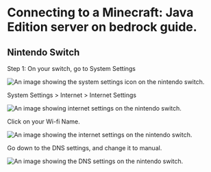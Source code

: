 # Connecting to a Minecraft: Java Edition server on bedrock guide.

## Nintendo Switch
Step 1:
 On your switch, go to System Settings
 
![An image showing the system settings icon on the nintendo switch.](https://user-images.githubusercontent.com/109752332/202918079-3abce004-c88c-4119-be1b-495197b50a84.jpeg)

 System Settings > Internet > Internet Settings
 
![An image showing internet settings on the nintendo switch.](https://user-images.githubusercontent.com/109752332/202918263-a23fdd10-05f2-49ab-a36b-cd8eb871cd18.jpeg)

 Click on your Wi-fi Name.

![An image showing the internet settings on the nintendo switch.](https://user-images.githubusercontent.com/109752332/202918923-1ed692fa-7073-48e6-a43d-95623ec38440.jpeg)

Go down to the DNS settings, and change it to manual.

![An image showing the DNS settings on the nintendo switch.](https://user-images.githubusercontent.com/109752332/202919367-9b924ca7-00d5-454d-9d9b-6192d9d0930d.jpeg)
